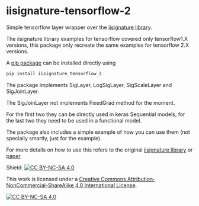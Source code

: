 # iisignature-tensorflow-2

Simple tensorflow layer wrapper over the [iisignature library](https://github.com/bottler/iisignature/tree/master). 

The iisignature library examples for tensorflow covered only tensorflow1.X versions, this package only recreate the same examples for tensorflow 2.X versions.

A [pip package](https://pypi.org/project/iisignature_tensorflow_2/) can be installed directly using

```bash
pip install iisignature_tensorflow_2
```

The package implements SigLayer, LogSigLayer, SigScaleLayer and SigJoinLayer.

The SigJoinLayer not implements FixedGrad method for the moment.

For the first two they can be directly used in keras Sequential models, for the last two they need to be used in a functional model.

The package also includes a simple example of how you can use them (not specially smartly, just for the example).

For more details on how to use this refers to the original [iisignature library](https://github.com/bottler/iisignature/tree/master) or [paper](https://arxiv.org/abs/1802.08252)

Shield: [![CC BY-NC-SA 4.0][cc-by-nc-sa-shield]][cc-by-nc-sa]

This work is licensed under a
[Creative Commons Attribution-NonCommercial-ShareAlike 4.0 International License][cc-by-nc-sa].

[![CC BY-NC-SA 4.0][cc-by-nc-sa-image]][cc-by-nc-sa]

[cc-by-nc-sa]: http://creativecommons.org/licenses/by-nc-sa/4.0/
[cc-by-nc-sa-image]: https://licensebuttons.net/l/by-nc-sa/4.0/88x31.png
[cc-by-nc-sa-shield]: https://img.shields.io/badge/License-CC%20BY--NC--SA%204.0-lightgrey.svg
